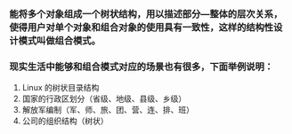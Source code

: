 ### 能将多个对象组成一个树状结构，用以描述部分—整体的层次关系，使得用户对单个对象和组合对象的使用具有一致性，这样的结构性设计模式叫做组合模式。

### 现实生活中能够和组合模式对应的场景也有很多，下面举例说明：

1. Linux 的树状目录结构
2. 国家的行政区划分（省级、地级、县级、乡级）
3. 解放军编制（军、师、旅、团、营、连、排、班）
4. 公司的组织结构（树状）
